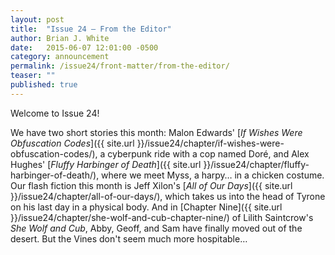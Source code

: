 ```yaml
---
layout: post
title:  "Issue 24 — From the Editor"
author: Brian J. White
date:   2015-06-07 12:01:00 -0500
category: announcement
permalink: /issue24/front-matter/from-the-editor/
teaser: ""
published: true
---
```


Welcome to Issue 24!

We have two short stories this month: Malon Edwards' [_If Wishes Were Obfuscation Codes_]({{ site.url }}/issue24/chapter/if-wishes-were-obfuscation-codes/), a cyberpunk ride with a cop named Doré, and Alex Hughes' [_Fluffy Harbinger of Death_]({{ site.url }}/issue24/chapter/fluffy-harbinger-of-death/), where we meet Myss, a harpy… in a chicken costume. Our flash fiction this month is Jeff Xilon's [_All of Our Days_]({{ site.url }}/issue24/chapter/all-of-our-days/), which takes us into the head of Tyrone on his last day in a physical body. And in [Chapter Nine]({{ site.url }}/issue24/chapter/she-wolf-and-cub-chapter-nine/) of Lilith Saintcrow's _She Wolf and Cub_, Abby, Geoff, and Sam have finally moved out of the desert. But the Vines don't seem much more hospitable…
